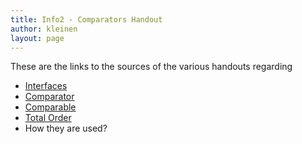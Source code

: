 ```yaml
---
title: Info2 - Comparators Handout
author: kleinen
layout: page
---
```


These are the links to the sources of the various handouts regarding

* [Interfaces](http://docs.oracle.com/javase/tutorial/java/concepts/interface.daswarmalhtmlundsollswiederwerden)
* [Comparator](http://docs.oracle.com/javase/7/docs/api/java/util/Comparator.daswarmalhtmlundsollswiederwerden)
* [Comparable](http://docs.oracle.com/javase/7/docs/api/java/lang/Comparable.daswarmalhtmlundsollswiederwerden)
* [Total Order](http://en.wikipedia.org/wiki/Total_order)
* How they are used?
